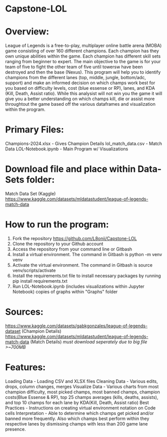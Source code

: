 # Capstone-LOL

# Overview:
League of Legends is a free-to-play, multiplayer online battle arena (MOBA) game consisting of over 160 different champions. Each champion has they own unique abilities within the game. Each champion has different skill sets ranging from beginner to expert. The main objective to the game is for your team of five to fight the other team of five until towersw have been destroyed and then the base (Nexus). This program will help you to identify champions from the different lanes (top, middle, jungle, bottom/adc, support) and make an informed decision on which champs work best for you based on difficulty levels, cost (blue essense or RP), lanes, and KDA (Kill, Death, Assist ratio). While this analysist will not win you the game it will give you a better understanding on which champs kill, die or assist more throughtout the game based off the various dataframes and visualization within the program. 

# Primary Files:
Champions-2024.xlsx - Gives Champion Details
lol_match_data.csv - Match Data
LOL-Notebook.ipynb - Main Program w/ Visualizations 

# Download file and place within Data-Sets folder:
Match Data Set (Kaggle)
https://www.kaggle.com/datasets/mldatastudent/league-of-legends-match-data

# How to run the program:
1) Fork the repository https://github.com/L8onii/Capstone-LOL
2) Clone the repository to your Github account
3) Access the repository from your command line or Gitbash
4) Install a virtual environment. The command in Gitbash is python -m venv venv
5) Activate the virtual environment. The command in Gitbash is source venv/scripts/activate
6) Install the requirements.txt file to install necessary packages by running pip install requirements.txt
7) Run LOL-Notebook.ipynb (includes visualizations within Jupyter Notebook) copies of graphs within "Graphs" folder

# Sources:
https://www.kaggle.com/datasets/gabkgonzales/league-of-legends-dataset (Champion Details)
https://www.kaggle.com/datasets/mldatastudent/league-of-legends-match-data (Match Details) *must download seperately due to big file >~700MB*

# Features:
Loading Data - Loading CSV and XLSX files
Cleaning Data - Various edits, drops, column changes, merges
Visualize Data - Various charts from most champion difficulty, most picked champs, most banned champs, champion costs(Blue Essense & RP), top 25 champs averages (kills, deaths, assists), and top 10 champs for each lane by KDA(Kill, Death, Assist ratio)
Best Practices - Instructions on creating virtual environment notation on Code cells
Interpretation - Able to determine which champs get picked and/or banned more frequently. Also which champs best perform within they respective lanes by dismissing champs with less than 200 game lane presence. 